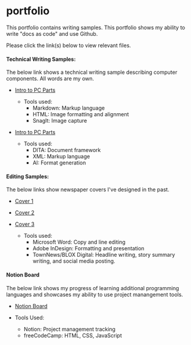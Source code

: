 # portfolio

This portfolio contains writing samples. This portfolio shows my ability to write "docs as code" and use Github.

Please click the link(s) below to view relevant files.

#### Technical Writing Samples:
The below link shows a technical writing sample describing computer components. All words are my own.

* [Intro to PC Parts](pcpartsintro.md)
  * Tools used:
    * Markdown: Markup language
    * HTML: Image formatting and alignment
    * SnagIt: Image capture
 
* [Intro to PC Parts](pcpartsintro.xml)
  * Tools used:
    * DITA: Document framework
    * XML: Markup language
    * AI: Format generation
    

#### Editing Samples:
The below links show newspaper covers I've designed in the past.

* [Cover 1](editingsamples/TimStoverEditingSample1.pdf)

* [Cover 2](editingsamples/TimStoverEditingSample2.pdf)

* [Cover 3](editingsamples/TimStoverEditingSample3.pdf)

  * Tools used:
    * Microsoft Word: Copy and line editing
    * Adobe InDesign: Formatting and presentation
    * TownNews/BLOX Digital: Headline writing, story summary writing, and social media posting.

#### Notion Board
The below link shows my progress of learning additional programming languages and showcases my ability to use project manangement tools.

  * [Notion Board](https://www.notion.so/1ebc9f5e122180c8906bda15d019c08a?v=1ebc9f5e12218067af43000c97245938&pvs=4)

* Tools Used:
  * Notion: Project management tracking
  * freeCodeCamp: HTML, CSS, JavaScript
